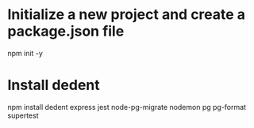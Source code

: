 # Initialize a new project and create a package.json file
npm init -y

# Install dedent 
npm install dedent express jest node-pg-migrate nodemon pg pg-format supertest
